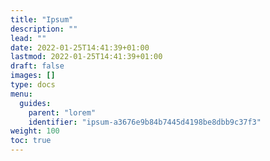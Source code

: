 ```yaml
---
title: "Ipsum"
description: ""
lead: ""
date: 2022-01-25T14:41:39+01:00
lastmod: 2022-01-25T14:41:39+01:00
draft: false
images: []
type: docs
menu:
  guides:
    parent: "lorem"
    identifier: "ipsum-a3676e9b84b7445d4198be8dbb9c37f3"
weight: 100
toc: true
---
```

